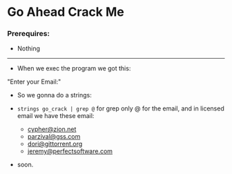# Go Ahead Crack Me

### Prerequires:

- Nothing

-----------------

- When we exec the program we got this:

"Enter your Email:"

- So we gonna do a strings:

- `strings go_crack | grep @` for grep only @ for the email, and in licensed email we have these email:

  - cypher@zion.net
  - parzival@gss.com
  - dori@gittorrent.org
  - jeremy@perfectsoftware.com

- soon.

